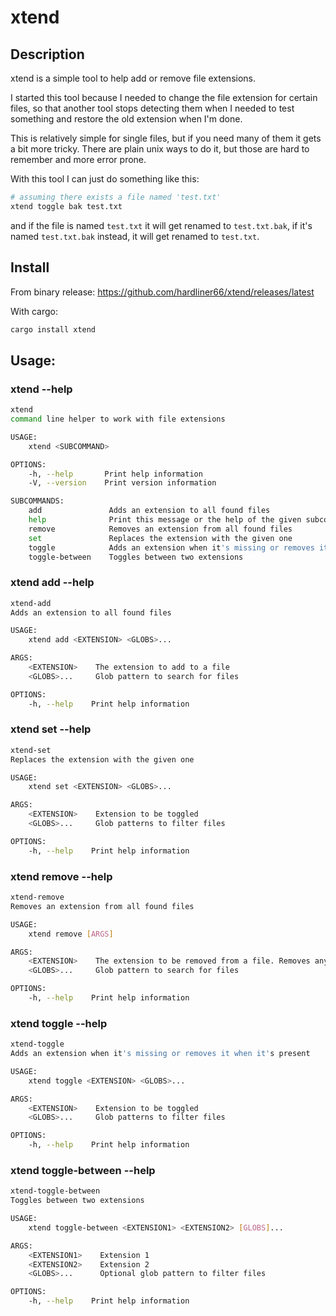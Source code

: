 # xtend

## Description
xtend is a simple tool to help add or remove file extensions.

I started this tool because I needed to change the file extension for certain files,
so that another tool stops detecting them when I needed to test something and restore
the old extension when I'm done.

This is relatively simple for single files, but if you need many of them it gets a bit more tricky.
There are plain unix ways to do it, but those are hard to remember and more error prone.

With this tool I can just do something like this:
```sh
# assuming there exists a file named 'test.txt'
xtend toggle bak test.txt
```
and if the file is named `test.txt` it will get renamed to `test.txt.bak`,
if it's named `test.txt.bak` instead, it will get renamed to `test.txt`.

## Install

From binary release:
https://github.com/hardliner66/xtend/releases/latest

With cargo:
```sh
cargo install xtend
```

## Usage:
### xtend --help
```sh
xtend
command line helper to work with file extensions

USAGE:
    xtend <SUBCOMMAND>

OPTIONS:
    -h, --help       Print help information
    -V, --version    Print version information

SUBCOMMANDS:
    add               Adds an extension to all found files
    help              Print this message or the help of the given subcommand(s)
    remove            Removes an extension from all found files
    set               Replaces the extension with the given one
    toggle            Adds an extension when it's missing or removes it when it's present
    toggle-between    Toggles between two extensions

```

### xtend add --help
```sh
xtend-add 
Adds an extension to all found files

USAGE:
    xtend add <EXTENSION> <GLOBS>...

ARGS:
    <EXTENSION>    The extension to add to a file
    <GLOBS>...     Glob pattern to search for files

OPTIONS:
    -h, --help    Print help information
```

### xtend set --help
```sh
xtend-set 
Replaces the extension with the given one

USAGE:
    xtend set <EXTENSION> <GLOBS>...

ARGS:
    <EXTENSION>    Extension to be toggled
    <GLOBS>...     Glob patterns to filter files

OPTIONS:
    -h, --help    Print help information
```

### xtend remove --help
```sh
xtend-remove 
Removes an extension from all found files

USAGE:
    xtend remove [ARGS]

ARGS:
    <EXTENSION>    The extension to be removed from a file. Removes any extension if not set
    <GLOBS>...     Glob pattern to search for files

OPTIONS:
    -h, --help    Print help information
```

### xtend toggle --help
```sh
xtend-toggle 
Adds an extension when it's missing or removes it when it's present

USAGE:
    xtend toggle <EXTENSION> <GLOBS>...

ARGS:
    <EXTENSION>    Extension to be toggled
    <GLOBS>...     Glob patterns to filter files

OPTIONS:
    -h, --help    Print help information
```

### xtend toggle-between --help
```sh
xtend-toggle-between 
Toggles between two extensions

USAGE:
    xtend toggle-between <EXTENSION1> <EXTENSION2> [GLOBS]...

ARGS:
    <EXTENSION1>    Extension 1
    <EXTENSION2>    Extension 2
    <GLOBS>...      Optional glob pattern to filter files

OPTIONS:
    -h, --help    Print help information
```

